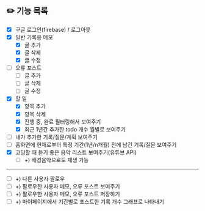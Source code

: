 ## ✏️ 기능 목록
- [x] 구글 로그인(firebase) / 로그아웃
- [x] 일반 기록용 메모
  - [x] 글 추가
  - [x] 글 삭제
  - [x] 글 수정
- [ ] 오류 포스트
  - [ ] 글 추가
  - [ ] 글 삭제
  - [ ] 글 수정
- [x] 할 일
  - [x] 항목 추가
  - [x] 항목 삭제
  - [x] 진행 중, 완료 필터링해서 보여주기
  - [x] 최근 1년간 추가한 todo 개수 월별로 보여주기
- [ ] 내가 추가한 기록/질문/계획 보여주기
- [ ] 홈화면에 현재로부터 특정 기간(1년/n개월) 전에 남긴 기록/질문 보여주기
- [x] 코딩할 때 듣기 좋은 음악 리스트 보여주기(유튜브 API)
  - [ ] +) 배경음악으로도 재생 가능
---
- [ ] +) 다른 사용자 팔로우
- [ ] +) 팔로우한 사용자 메모, 오류 포스트 보여주기
- [ ] +) 팔로우한 사용자 메모, 오류 포스트 저장하기
- [ ] +) 마이페이지에서 기간별로 포스트한 기록 개수 그래프로 나타내기